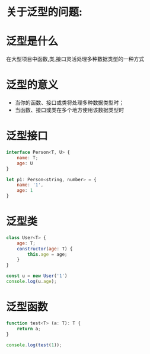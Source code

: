 # 关于泛型的问题:

# 泛型是什么
在大型项目中函数,类,接口灵活处理多种数据类型的一种方式

# 泛型的意义
- 当你的函数、接口或类将处理多种数据类型时；
- 当函数、接口或类在多个地方使用该数据类型时

# 泛型接口
```js
interface Person<T, U> {
    name: T;
    age: U
}

let p1: Person<string, number> = {
    name: '1',
    age: 1
}
```

# 泛型类
```js
class User<T> {
    age: T;
    constructor(age: T) {
        this.age = age;
    }
}

const u = new User('1')
console.log(u.age);
```

# 泛型函数
```js
function test<T> (a: T): T {
    return a; 
}

console.log(test(1));
```